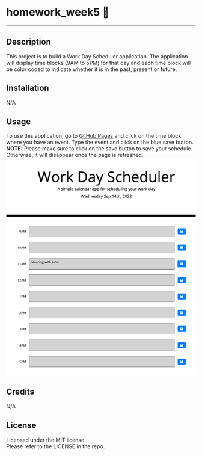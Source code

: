 # homework_week5 :book:
---
## Description
This project is to build a Work Day Scheduler application. The application will display time blocks (9AM to 5PM) for that day and each time block will be color coded to indicate whether it is in the past, present or future.

## Installation
N/A

## Usage
To use this application, go to [GitHub Pages](https://yumikakido.github.io/homework_week5/) and click on the time block where you have an event. Type the event and click on the blue save button. <br>**NOTE:** Please make sure to click on the save button to save your schedule. Otherwise, it will disappear once the page is refreshed.  
![workDayScheduler](/assets/img/workDayScheduler.png) 

## Credits
N/A

## License
Licensed under the MIT license. <br>Please refer to the LICENSE in the repo.

